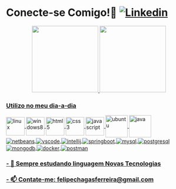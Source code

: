 # Conecte-se Comigo!👋 [![Linkedin](https://img.shields.io/badge/LinkedIn-0077B5?style=for-the-badge&logo=linkedin&logoColor=white)](https://linkedin.com/in/felipe-chagas/)


<div align="center">
  <a href="https://github.com/felipeechagas">
  <img height="180em" src="https://github-readme-stats.vercel.app/api?username=felipeechagas&show_icons=true&theme=dracula&include_all_commits=true&count_private=true"/>
  <img height="180em" src="https://github-readme-stats.vercel.app/api/top-langs/?username=felipeechagas&layout=compact&langs_count=7&theme=dracula"/>
</div>

### Utilizo no meu dia-a-dia

<div style = "display: inline_block">
  <img align="center" alt="linux" src="https://cdn.jsdelivr.net/gh/devicons/devicon/icons/linux/linux-original.svg" width="50px" heidth="50px"/>
  <img align="center" alt="windows8" src="https://cdn.jsdelivr.net/gh/devicons/devicon/icons/windows8/windows8-original.svg" width="50px" heidth="50px"/>
  <img align="center" alt="html5" src="https://cdn.jsdelivr.net/gh/devicons/devicon/icons/html5/html5-original.svg" width="50px" heidth="50px"/>
  <img align="center" alt="css3" src="https://cdn.jsdelivr.net/gh/devicons/devicon/icons/css3/css3-original.svg" width="50px" heidth="50px"/>
  <img align="center" alt="javascript" src="https://cdn.jsdelivr.net/gh/devicons/devicon/icons/javascript/javascript-original.svg" width="50px" heidth="50px"/>
  <img align="center" alt="ubuntu" src="https://cdn.jsdelivr.net/gh/devicons/devicon/icons/bootstrap/bootstrap-original.svg" width="60px" heidth="60px"/>  
  <img align="center" alt="java" src="https://cdn.jsdelivr.net/gh/devicons/devicon/icons/java/java-original.svg" width=60px" heidth="60px"/>
</div>
<div style = "display: inline_block">
  <img align="center" alt="netbeans" src="https://img.shields.io/badge/NetBeans-1B6AC6.svg?style=for-the-badge&logo=apache-netbeans-ide&logoColor=white"/>
  <img align="center" alt="vscode" src="https://img.shields.io/badge/VSCode-3355ff?style=for-the-badge&logo=vscode&logoColor=white"/>
  <img align="center" alt="intellij" src="https://img.shields.io/badge/Intellij-768bf5?style=for-the-badge&logo=intellij&logoColor=white"/>
  <img align="center" alt="springboot" src="https://img.shields.io/badge/Spring-6DB33F?style=for-the-badge&logo=spring&logoColor=white"/>
  <img align="center" alt="mysql" src="https://img.shields.io/badge/MySQL-00000F?style=for-the-badge&logo=mysql&logoColor=white"/>
  <img align="center" alt="postgresql" src="https://img.shields.io/badge/PostgreSQL-316192?style=for-the-badge&logo=postgresql&logoColor=white"/>
  <img align="center" alt="mongodb" src="https://img.shields.io/badge/MongoDB-06bf18?style=for-the-badge&logo=mongodb&logoColor=white"/>
  <img align="center" alt="docker" src="https://img.shields.io/badge/docker-%230db7ed.svg?style=for-the-badge&logo=docker&logoColor=white"/>
  <img align="center" alt="postman" src="https://img.shields.io/badge/Postman-FF6C37?style=for-the-badge&logo=postman&logoColor=white"/> 
</div>
    
### - 🌱 Sempre estudando linguagem Novas Tecnologias
### - 📫 Contate-me: felipechagasferreira@gmail.com


